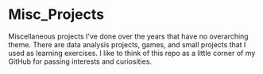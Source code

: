 # Misc_Projects
Miscellaneous projects I've done over the years that have no overarching theme. There are data analysis projects, games, and small projects that I used as learning exercises.
I like to think of this repo as a little corner of my GitHub for passing interests and curiosities.
